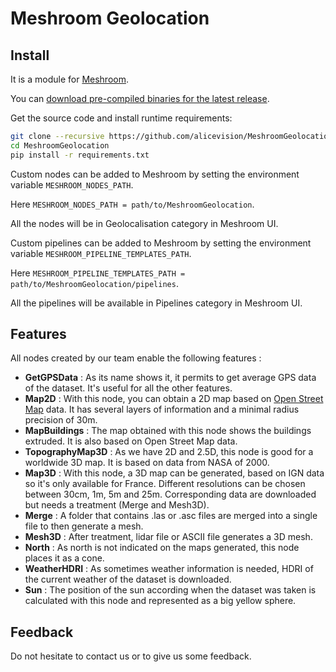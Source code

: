 # Meshroom Geolocation
## Install
It is a module for [Meshroom](https://alicevision.org/#meshroom).

You can [download pre-compiled binaries for the latest release](https://github.com/alicevision/meshroom/releases).

Get the source code and install runtime requirements:
```bash
git clone --recursive https://github.com/alicevision/MeshroomGeolocation.git
cd MeshroomGeolocation
pip install -r requirements.txt
```
Custom nodes can be added to Meshroom by setting the environment variable `MESHROOM_NODES_PATH`.

Here `MESHROOM_NODES_PATH = path/to/MeshroomGeolocation`.

All the nodes will be in Geolocalisation category in Meshroom UI.

Custom pipelines can be added to Meshroom by setting the environment variable `MESHROOM_PIPELINE_TEMPLATES_PATH`.

Here `MESHROOM_PIPELINE_TEMPLATES_PATH = path/to/MeshroomGeolocation/pipelines`.

All the pipelines will be available in Pipelines category in Meshroom UI.

## Features
All nodes created by our team enable the following features :
- **GetGPSData** : As its name shows it, it permits to get average GPS data of the dataset. It's useful for all the other features.
- **Map2D** : With this node, you can obtain a 2D map based on [Open Street Map](https://www.openstreetmap.fr/) data. It has several layers of information and a minimal radius precision of 30m.
- **MapBuildings** : The map obtained with this node shows the buildings extruded. It is also based on Open Street Map data.
- **TopographyMap3D** : As we have 2D and 2.5D, this node is good for a worldwide 3D map. It is based on data from NASA of 2000.
- **Map3D** : With this node, a 3D map can be generated, based on IGN data so it's only available for France. Different resolutions can be chosen between 30cm, 1m, 5m and 25m. Corresponding data are downloaded but needs a treatment (Merge and Mesh3D).
- **Merge** : A folder that contains .las or .asc files are merged into a single file to then generate a mesh.
- **Mesh3D** : After treatment, lidar file or ASCII file generates a 3D mesh.
- **North** : As north is not indicated on the maps generated, this node places it as a cone.
- **WeatherHDRI** : As sometimes weather information is needed, HDRI of the current weather of the dataset is downloaded.
- **Sun** : The position of the sun according when the dataset was taken is calculated with this node and represented as a big yellow sphere.

## Feedback
Do not hesitate to contact us or to give us some feedback.